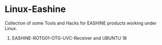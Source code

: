 # Linux-Eashine
Collection of some Tools and Hacks for EASHINE products working under Linux. 

1. EASHINE-ROTG01-OTG-UVC-Receiver and UBUNTU 18
